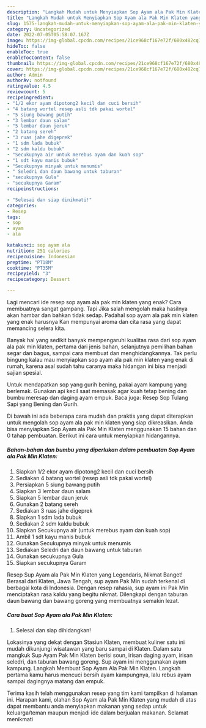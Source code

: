 ```yaml
---
description: "Langkah Mudah untuk Menyiapkan Sop Ayam ala Pak Min Klaten yang Enak, Buat Buka Puasa Bisa Manjain Lidah"
title: "Langkah Mudah untuk Menyiapkan Sop Ayam ala Pak Min Klaten yang Enak, Buat Buka Puasa Bisa Manjain Lidah"
slug: 1575-langkah-mudah-untuk-menyiapkan-sop-ayam-ala-pak-min-klaten-yang-enak-buat-buka-puasa-bisa-manjain-lidah
category: Uncategorized
date: 2022-07-05T05:58:07.167Z
image: https://img-global.cpcdn.com/recipes/21ce968cf167e72f/680x482cq70/sop-ayam-ala-pak-min-klaten-foto-resep-utama.jpg
hideToc: false
enableToc: true
enableTocContent: false
thumbnail: https://img-global.cpcdn.com/recipes/21ce968cf167e72f/680x482cq70/sop-ayam-ala-pak-min-klaten-foto-resep-utama.jpg
cover: https://img-global.cpcdn.com/recipes/21ce968cf167e72f/680x482cq70/sop-ayam-ala-pak-min-klaten-foto-resep-utama.jpg
author: Admin
authorAv: notfound
ratingvalue: 4.5
reviewcount: 5
recipeingredient:
- "1/2 ekor ayam dipotong2 kecil dan cuci bersih"
- "4 batang wortel resep asli tdk pakai wortel"
- "5 siung bawang putih"
- "3 lembar daun salam"
- "5 lembar daun jeruk"
- "2 batang sereh"
- "3 ruas jahe digeprek"
- "1 sdm lada bubuk"
- "2 sdm kaldu bubuk"
- "Secukupnya air untuk merebus ayam dan kuah sop"
- "1 sdt kayu manis bubuk"
- "Secukupnya minyak untuk menumis"
- " Seledri dan daun bawang untuk taburan"
- "secukupnya Gula"
- "secukupnya Garam"
recipeinstructions:

- "Selesai dan siap dinikmati!"
categories:
- Resep
tags:
- sop
- ayam
- ala

katakunci: sop ayam ala 
nutrition: 251 calories
recipecuisine: Indonesian
preptime: "PT18M"
cooktime: "PT35M"
recipeyield: "3"
recipecategory: Dessert

---
```



Lagi mencari ide resep sop ayam ala pak min klaten yang enak? Cara membuatnya sangat gampang. Tapi Jika salah mengolah maka hasilnya akan hambar dan bahkan tidak sedap. Padahal sop ayam ala pak min klaten yang enak harusnya Kan mempunyai aroma dan cita rasa yang dapat memancing selera kita.


Banyak hal yang sedikit banyak mempengaruhi kualitas rasa dari sop ayam ala pak min klaten, pertama dari jenis bahan, selanjutnya pemilihan bahan segar dan bagus, sampai cara membuat dan menghidangkannya. Tak perlu bingung kalau mau menyiapkan sop ayam ala pak min klaten yang enak di rumah, karena asal sudah tahu caranya maka hidangan ini bisa menjadi sajian spesial.

Untuk mendapatkan sop yang gurih bening, pakai ayam kampung yang berlemak. Gunakan api kecil saat memasak agar kuah tetap bening dan bumbu meresap dan daging ayam empuk. Baca juga: Resep Sop Tulang Sapi yang Bening dan Gurih.


Di bawah ini ada beberapa cara mudah dan praktis yang dapat diterapkan untuk mengolah sop ayam ala pak min klaten yang siap dikreasikan. Anda bisa menyiapkan Sop Ayam ala Pak Min Klaten menggunakan 15 bahan dan 0 tahap pembuatan. Berikut ini cara untuk menyiapkan hidangannya.

<!--inarticleads1-->

##### Bahan-bahan dan bumbu yang diperlukan dalam pembuatan Sop Ayam ala Pak Min Klaten:

1. Siapkan 1/2 ekor ayam dipotong2 kecil dan cuci bersih
1. Sediakan 4 batang wortel (resep asli tdk pakai wortel)
1. Persiapkan 5 siung bawang putih
1. Siapkan 3 lembar daun salam
1. Siapkan 5 lembar daun jeruk
1. Gunakan 2 batang sereh
1. Sediakan 3 ruas jahe digeprek
1. Siapkan 1 sdm lada bubuk
1. Sediakan 2 sdm kaldu bubuk
1. Siapkan Secukupnya air (untuk merebus ayam dan kuah sop)
1. Ambil 1 sdt kayu manis bubuk
1. Gunakan Secukupnya minyak untuk menumis
1. Sediakan  Seledri dan daun bawang untuk taburan
1. Gunakan secukupnya Gula
1. Siapkan secukupnya Garam


Resep Sup Ayam ala Pak Min Klaten yang Legendaris, Nikmat Banget! Berasal dari Klaten, Jawa Tengah, sup ayam Pak Min sudah terkenal di berbagai kota di Indonesia. Dengan resep rahasia, sup ayam ini Pak Min menciptakan rasa kaldu yang begitu nikmat. Dilengkapi dengan taburan daun bawang dan bawang goreng yang membuatnya semakin lezat. 

<!--inarticleads2-->

##### Cara buat Sop Ayam ala Pak Min Klaten:


1. Selesai dan siap dihidangkan!

Lokasinya yang dekat dengan Stasiun Klaten, membuat kuliner satu ini mudah dikunjungi wisatawan yang baru sampai di Klaten. Dalam satu mangkuk Sup Ayam Pak Min Klaten berisi soun, irisan daging ayam, irisan seledri, dan taburan bawang goreng. Sup ayam ini menggunakan ayam kampung. Langkah Membuat Sop Ayam Ala Pak Min Klaten. Langkah pertama kamu harus mencuci bersih ayam kampungnya, lalu rebus ayam sampai dagingnya matang dan empuk. 

Terima kasih telah menggunakan resep yang tim kami tampilkan di halaman ini. Harapan kami, olahan Sop Ayam ala Pak Min Klaten yang mudah di atas dapat membantu anda menyiapkan makanan yang sedap untuk keluarga/teman maupun menjadi ide dalam berjualan makanan. Selamat menikmati
